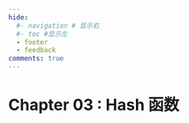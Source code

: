 ```yaml
---
hide:
  #- navigation # 显示右
  #- toc #显示左
  - footer
  - feedback
comments: true
--- 
```


# Chapter 03 : Hash 函数

